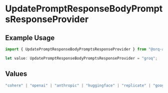 # UpdatePromptResponseBodyPromptsResponseProvider

## Example Usage

```typescript
import { UpdatePromptResponseBodyPromptsResponseProvider } from "@orq-ai/node/models/operations";

let value: UpdatePromptResponseBodyPromptsResponseProvider = "groq";
```

## Values

```typescript
"cohere" | "openai" | "anthropic" | "huggingface" | "replicate" | "google" | "google-ai" | "azure" | "aws" | "anyscale" | "perplexity" | "groq" | "fal" | "leonardoai" | "nvidia" | "jina"
```